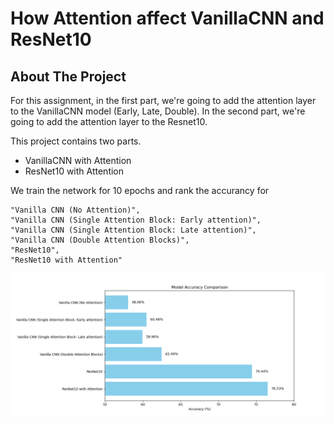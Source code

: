 # How Attention affect VanillaCNN and ResNet10 


<!-- ABOUT THE PROJECT -->
## About The Project
For this assignment, in the first part, we're going to add the attention layer to the VanillaCNN model (Early, Late, Double). In the second part, we're going to add the attention layer to the Resnet10.

This project contains two parts.

* VanillaCNN with Attention
* ResNet10 with Attention





We train the network for 10 epochs and rank the accurancy for 
    
    "Vanilla CNN (No Attention)",
    "Vanilla CNN (Single Attention Block: Early attention)",
    "Vanilla CNN (Single Attention Block: Late attention)",
    "Vanilla CNN (Double Attention Blocks)",
    "ResNet10",
    "ResNet10 with Attention"


![accuracy rank](https://github.com/tonytonyhsiao/intro-to-visual-learning_hw4/blob/main/rank%20diagram.png)

